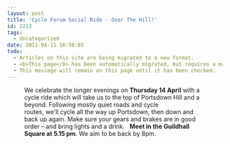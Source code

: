 ```yaml
---
layout: post
title: 'Cycle Forum Social Ride - Over The Hill!'
id: 2213
tags:
  - Uncategorized
date: 2011-04-11 16:50:03
todo:
  - Articles on this site are being migrated to a new format.
  - <b>This page</b> has been automatically migrated, but requires a manual check-&amp;-tune to ensure the format and links all work as expected.
  - This message will remain on this page until it has been checked.
---
```


<figure id="attachment_2216" align="alignright" width="210" caption="Portsdown Hill"][![Portsdown Hill](http://www.pompeybug.co.uk/wp-content/uploads/2011/04/Portsdown-Hill-300x225.jpg "Portsdown Hill")](http://www.pompeybug.co.uk/wp-content/uploads/2011/04/Portsdown-Hill.jpg)</figure>

We celebrate the longer evenings on **Thursday 14 April** with a cycle ride which will take us to the top of Portsdown Hill and a beyond. Following mostly quiet roads and cycle routes, we'll cycle all the way up Portsdown, then down and back up again. Make sure your gears and brakes are in good order – and bring lights and a drink.   **Meet in the Guildhall Square at 5.15 pm**. We aim to be back by 8pm.